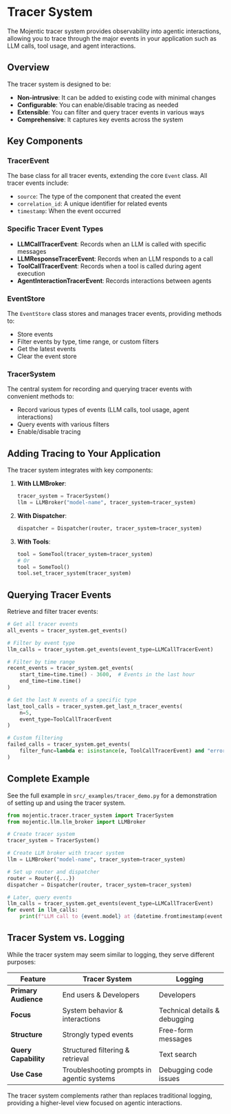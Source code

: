 # Tracer System

The Mojentic tracer system provides observability into agentic interactions, allowing you to trace through the major events in your application such as LLM calls, tool usage, and agent interactions.

## Overview

The tracer system is designed to be:
- **Non-intrusive**: It can be added to existing code with minimal changes
- **Configurable**: You can enable/disable tracing as needed
- **Extensible**: You can filter and query tracer events in various ways
- **Comprehensive**: It captures key events across the system

## Key Components

### TracerEvent

The base class for all tracer events, extending the core `Event` class. All tracer events include:
- `source`: The type of the component that created the event
- `correlation_id`: A unique identifier for related events
- `timestamp`: When the event occurred

### Specific Tracer Event Types

- **LLMCallTracerEvent**: Records when an LLM is called with specific messages
- **LLMResponseTracerEvent**: Records when an LLM responds to a call
- **ToolCallTracerEvent**: Records when a tool is called during agent execution
- **AgentInteractionTracerEvent**: Records interactions between agents

### EventStore

The `EventStore` class stores and manages tracer events, providing methods to:
- Store events
- Filter events by type, time range, or custom filters
- Get the latest events
- Clear the event store

### TracerSystem

The central system for recording and querying tracer events with convenient methods to:
- Record various types of events (LLM calls, tool usage, agent interactions)
- Query events with various filters
- Enable/disable tracing

## Adding Tracing to Your Application

The tracer system integrates with key components:

1. **With LLMBroker**:
   ```python
   tracer_system = TracerSystem()
   llm = LLMBroker("model-name", tracer_system=tracer_system)
   ```

2. **With Dispatcher**:
   ```python
   dispatcher = Dispatcher(router, tracer_system=tracer_system)
   ```

3. **With Tools**:
   ```python
   tool = SomeTool(tracer_system=tracer_system)
   # Or
   tool = SomeTool()
   tool.set_tracer_system(tracer_system)
   ```

## Querying Tracer Events

Retrieve and filter tracer events:

```python
# Get all tracer events
all_events = tracer_system.get_events()

# Filter by event type
llm_calls = tracer_system.get_events(event_type=LLMCallTracerEvent)

# Filter by time range
recent_events = tracer_system.get_events(
    start_time=time.time() - 3600,  # Events in the last hour
    end_time=time.time()
)

# Get the last N events of a specific type
last_tool_calls = tracer_system.get_last_n_tracer_events(
    n=5, 
    event_type=ToolCallTracerEvent
)

# Custom filtering
failed_calls = tracer_system.get_events(
    filter_func=lambda e: isinstance(e, ToolCallTracerEvent) and "error" in str(e.result)
)
```

## Complete Example

See the full example in `src/_examples/tracer_demo.py` for a demonstration of setting up and using the tracer system.

```python
from mojentic.tracer.tracer_system import TracerSystem
from mojentic.llm.llm_broker import LLMBroker

# Create tracer system
tracer_system = TracerSystem()

# Create LLM broker with tracer system
llm = LLMBroker("model-name", tracer_system=tracer_system)

# Set up router and dispatcher
router = Router({...})
dispatcher = Dispatcher(router, tracer_system=tracer_system)

# Later, query events
llm_calls = tracer_system.get_events(event_type=LLMCallTracerEvent)
for event in llm_calls:
    print(f"LLM call to {event.model} at {datetime.fromtimestamp(event.timestamp)}")
```

## Tracer System vs. Logging

While the tracer system may seem similar to logging, they serve different purposes:

| Feature | Tracer System | Logging |
|---------|--------------|---------|
| **Primary Audience** | End users & Developers | Developers |
| **Focus** | System behavior & interactions | Technical details & debugging |
| **Structure** | Strongly typed events | Free-form messages |
| **Query Capability** | Structured filtering & retrieval | Text search |
| **Use Case** | Troubleshooting prompts in agentic systems | Debugging code issues |

The tracer system complements rather than replaces traditional logging, providing a higher-level view focused on agentic interactions.